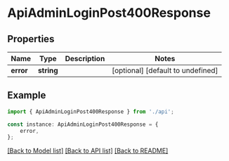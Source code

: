 # ApiAdminLoginPost400Response


## Properties

Name | Type | Description | Notes
------------ | ------------- | ------------- | -------------
**error** | **string** |  | [optional] [default to undefined]

## Example

```typescript
import { ApiAdminLoginPost400Response } from './api';

const instance: ApiAdminLoginPost400Response = {
    error,
};
```

[[Back to Model list]](../README.md#documentation-for-models) [[Back to API list]](../README.md#documentation-for-api-endpoints) [[Back to README]](../README.md)
